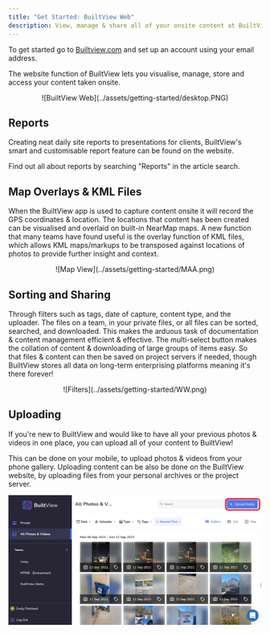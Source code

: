 ```yaml
---
title: "Get Started: BuiltView Web"
description: View, manage & share all of your onsite content at BuiltView.com
---
```

To get started go to [Builtview.com](https://builtview.com) and set up an account using your email address.

The website function of BuiltView lets you visualise, manage, store and access your content taken onsite.

<center>
![BuiltView Web](../assets/getting-started/desktop.PNG)
</center>

## Reports

Creating neat daily site reports to presentations for clients, BuiltView's smart and customisable report feature can be found on the website.

Find out all about reports by searching "Reports" in the article search.

## Map Overlays & KML Files

When the BuiltView app is used to capture content onsite it will record the GPS coordinates & location. The locations that content has been created can be visualised and overlaid on built-in NearMap maps. A new function that many teams have found useful is the overlay function of KML files, which allows KML maps/markups to be transposed against locations of photos to provide further insight and context.

<center>
![Map View](../assets/getting-started/MAA.png)
</center>

## Sorting and Sharing

Through filters such as tags, date of capture, content type, and the uploader. The files on a team, in your private files, or all files can be sorted, searched, and downloaded. This makes the arduous task of documentation & content management efficient & effective. The multi-select button makes the collation of content & downloading of large groups of items easy. So that files & content can then be saved on project servers if needed, though BuiltView stores all data on long-term enterprising platforms meaning it's there forever!

<center>
![Filters](../assets/getting-started/WW.png)
</center>

## Uploading

If you're new to BuiltView and would like to have all your previous photos & videos in one place, you can upload all of your content to BuiltView!

This can be done on your mobile, to upload photos & videos from your phone gallery. Uploading content can be also be done on the BuiltView website, by uploading files from your personal archives or the project server.

![Upload](../assets/getting-started/tempsnip.png)